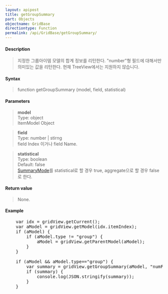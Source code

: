 ```yaml
---
layout: apipost
title: getGroupSummary
part: Objects
objectname: GridBase
directiontype: Function
permalink: /api/GridBase/getGroupSummary/
---
```



#### Description

> 지정한 그룹아이템 모델의 합계 정보를 리턴한다. "number"형 필드에 대해서만 의미있는 값을 리턴한다. 현재 TreeView에서는 지원하지 않습니다.  

#### Syntax

> function getGroupSummary (model, field, statistical)  

#### Parameters

> **model**  
> Type: object  
> ItemModel Object  

> **field**  
> Type: number \| stirng  
> field Index 이거나 field Name.  

> **statistical**  
> Type: boolean  
> Default: false  
> [SummaryMode](/api/types/SummaryMode/)를 statistical로 할 경우 true, aggregate으로 할 경우 false로 한다.  


#### Return value

> None.  

#### Example

<pre class="prettyprint">
    var idx = gridView.getCurrent();
    var aModel = gridView.getModel(idx.itemIndex);
    if (aModel) {
        if (aModel.type != "group") {
            aModel = gridView.getParentModel(aModel);
        }
    }

    if (aModel && aModel.type=="group") {
        var summary = gridView.getGroupSummary(aModel, "numField");
        if (summary) {
            console.log(JSON.stringify(summary));
        }
    }
</pre>

